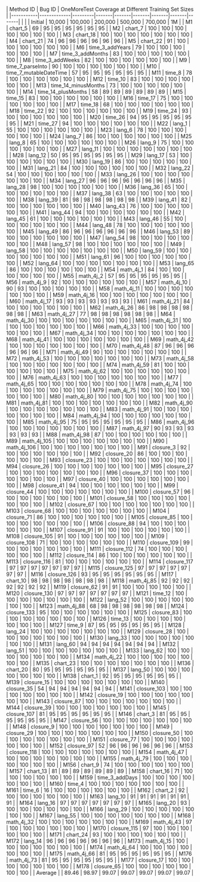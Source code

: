 | Method ID | Bug ID      | OneMoreTest Coverage at Different Training Set Sizes |
|-----------|-------------|---------|-------|-------|-------|-------|-------|-------|
|  |       | Initial | 10,000   | 100,000  | 200,000  | 500,000  | 700,000  | 1M |
| M1        | chart_5     | 69      | 95    | 95    | 95    | 95    | 95    | 95    |
| M2        | chart_7     | 100     | 100   | 100   | 100   | 100   | 100   | 100   |
| M3        | chart_18    | 100     | 100   | 100   | 100   | 100   | 100   | 100   |
| M4        | chart_21    | 74      | 96    | 96    | 96    | 96    | 96    | 96    |
| M5        | chart_22    | 91      | 100   | 100   | 100   | 100   | 100   | 100   |
| M6        | time_3_addYears | 79   | 100   | 100   | 100   | 100   | 100   | 100   |
| M7        | time_3_addMonths | 83  | 100   | 100   | 100   | 100   | 100   | 100   |
| M8        | time_3_addWeeks | 82  | 100   | 100   | 100   | 100   | 100   | 100   |
| M9        | time_7_parseInto | 90  | 100   | 100   | 100   | 100   | 100   | 100   |
| M10       | time_7_mutableDateTime | 57 | 95  | 95   | 95    | 95    | 95    | 95    |
| M11       | time_8      | 78      | 100   | 100   | 100   | 100   | 100   | 100   |
| M12       | time_10     | 83      | 100   | 100   | 100   | 100   | 100   | 100   |
| M13       | time_14_minusMonths | 73 | 100  | 100   | 100   | 100   | 100   | 100   |
| M14       | time_14_plusMonths | 58 | 89   | 89    | 89    | 89    | 89    | 89    |
| M15       | time_15     | 83      | 100   | 100   | 100   | 100   | 100   | 100   |
| M16       | time_17     | 75      | 100   | 100   | 100   | 100   | 100   | 100   |
| M17       | time_18     | 68      | 100   | 100   | 100   | 100   | 100   | 100   |
| M18       | time_22     | 92      | 100   | 100   | 100   | 100   | 100   | 100   |
| M19       | time_24     | 93      | 100   | 100   | 100   | 100   | 100   | 100   |
| M20       | time_26     | 94      | 95    | 95    | 95    | 95    | 95    | 95    |
| M21       | time_27     | 94      | 100   | 100   | 100   | 100   | 100   | 100   |
| M22       | lang_1      | 55      | 100   | 100   | 100   | 100   | 100   | 100   |
| M23       | lang_6      | 78      | 100   | 100   | 100   | 100   | 100   | 100   |
| M24       | lang_7      | 86      | 100   | 100   | 100   | 100   | 100   | 100   |
| M25       | lang_8      | 65      | 100   | 100   | 100   | 100   | 100   | 100   |
| M26       | lang_9      | 75      | 100   | 100   | 100   | 100   | 100   | 100   |
| M27       | lang_11     | 100     | 100   | 100   | 100   | 100   | 100   | 100   |
| M28       | lang_12     | 50      | 95    | 95    | 95    | 95    | 95    | 95    |
| M29       | lang_17     | 53      | 100   | 100   | 100   | 100   | 100   | 100   |
| M30       | lang_19     | 86      | 100   | 100   | 100   | 100   | 100   | 100   |
| M31       | lang_21     | 84      | 100   | 100   | 100   | 100   | 100   | 100   |
| M32       | lang_22     | 54      | 100   | 100   | 100   | 100   | 100   | 100   |
| M33       | lang_26     | 100     | 100   | 100   | 100   | 100   | 100   | 100   |
| M34       | lang_27     | 96      | 96    | 96    | 96    | 96    | 96    | 96    |
| M35       | lang_28     | 98      | 100   | 100   | 100   | 100   | 100   | 100   |
| M36       | lang_36     | 65      | 100   | 100   | 100   | 100   | 100   | 100   |
| M37       | lang_38     | 63      | 100   | 100   | 100   | 100   | 100   | 100   |
| M38       | lang_39     | 81      | 98    | 98    | 98    | 98    | 98    | 98    |
| M39       | lang_41     | 82      | 100   | 100   | 100   | 100   | 100   | 100   |
| M40       | lang_43     | 76      | 100   | 100   | 100   | 100   | 100   | 100   |
| M41       | lang_44     | 94      | 100   | 100   | 100   | 100   | 100   | 100   |
| M42       | lang_45     | 61      | 100   | 100   | 100   | 100   | 100   | 100   |
| M43       | lang_46     | 55      | 100   | 100   | 100   | 100   | 100   | 100   |
| M44       | lang_48     | 78      | 100   | 100   | 100   | 100   | 100   | 100   |
| M45       | lang_49     | 86      | 96    | 96    | 96    | 96    | 96    | 96    |
| M46       | lang_53     | 89      | 100   | 100   | 100   | 100   | 100   | 100   |
| M47       | lang_54     | 98      | 100   | 100   | 100   | 100   | 100   | 100   |
| M48       | lang_57     | 98      | 100   | 100   | 100   | 100   | 100   | 100   |
| M49       | lang_58     | 100     | 100   | 100   | 100   | 100   | 100   | 100   |
| M50       | lang_59     | 100     | 100   | 100   | 100   | 100   | 100   | 100   |
| M51       | lang_61     | 96      | 100   | 100   | 100   | 100   | 100   | 100   |
| M52       | lang_64     | 100     | 100   | 100   | 100   | 100   | 100   | 100   |
| M53       | lang_65     | 86      | 100   | 100   | 100   | 100   | 100   | 100   |
| M54       | math_4j_1   | 84      | 100   | 100   | 100   | 100   | 100   | 100   |
| M55       | math_4j_2   | 57      | 95    | 95    | 95    | 95    | 95    | 95    |
| M56       | math_4j_9   | 92      | 100   | 100   | 100   | 100   | 100   | 100   |
| M57       | math_4j_10  | 90      | 93    | 100   | 100   | 100   | 100   | 100   |
| M58       | math_4j_11  | 100     | 100   | 100   | 100   | 100   | 100   | 100   |
| M59       | math_4j_16  | 100     | 100   | 100   | 100   | 100   | 100   | 100   |
| M60       | math_4j_17  | 93      | 93    | 93    | 93    | 93    | 93    | 93    |
| M61       | math_4j_21  | 84      | 100   | 100   | 100   | 100   | 100   | 100   |
| M62       | math_4j_26  | 86      | 98    | 98    | 98    | 98    | 98    | 98    |
| M63       | math_4j_27  | 77      | 98    | 98    | 98    | 98    | 98    | 98    |
| M64       | math_4j_30  | 100     | 100   | 100   | 100   | 100   | 100   | 100   |
| M65       | math_4j_31  | 100     | 100   | 100   | 100   | 100   | 100   | 100   |
| M66       | math_4j_33  | 100     | 100   | 100   | 100   | 100   | 100   | 100   |
| M67       | math_4j_34  | 100     | 100   | 100   | 100   | 100   | 100   | 100   |
| M68       | math_4j_41  | 100     | 100   | 100   | 100   | 100   | 100   | 100   |
| M69       | math_4j_42  | 100     | 100   | 100   | 100   | 100   | 100   | 100   |
| M70       | math_4j_48  | 87      | 96    | 96    | 96    | 96    | 96    | 96    |
| M71       | math_4j_49  | 90      | 100   | 100   | 100   | 100   | 100   | 100   |
| M72       | math_4j_53  | 100     | 100   | 100   | 100   | 100   | 100   | 100   |
| M73       | math_4j_58  | 100     | 100   | 100   | 100   | 100   | 100   | 100   |
| M74       | math_4j_59  | 81      | 100   | 100   | 100   | 100   | 100   | 100   |
| M75       | math_4j_62  | 100     | 100   | 100   | 100   | 100   | 100   | 100   |
| M76       | math_4j_63  | 100     | 100   | 100   | 100   | 100   | 100   | 100   |
| M77       | math_4j_65  | 100     | 100   | 100   | 100   | 100   | 100   | 100   |
| M78       | math_4j_74  | 100     | 100   | 100   | 100   | 100   | 100   | 100   |
| M79       | math_4j_75  | 100     | 100   | 100   | 100   | 100   | 100   | 100   |
| M80       | math_4j_80  | 100     | 100   | 100   | 100   | 100   | 100   | 100   |
| M81       | math_4j_81  | 100     | 100   | 100   | 100   | 100   | 100   | 100   |
| M82       | math_4j_90  | 100     | 100   | 100   | 100   | 100   | 100   | 100   |
| M83       | math_4j_91  | 100     | 100   | 100   | 100   | 100   | 100   | 100   |
| M84       | math_4j_94  | 100     | 100   | 100   | 100   | 100   | 100   | 100   |
| M85       | math_4j_95  | 75      | 95    | 95    | 95    | 95    | 95    | 95    |
| M86       | math_4j_96  | 100     | 100   | 100   | 100   | 100   | 100   | 100   |
| M87       | math_4j_97  | 90      | 93    | 93    | 93    | 93    | 93    | 93    |
| M88       | math_4j_98  | 87      | 100   | 100   | 100   | 100   | 100   | 100   |
| M89       | math_4j_105 | 100     | 100   | 100   | 100   | 100   | 100   | 100   |
| M90       | math_4j_106 | 100     | 100   | 100   | 100   | 100   | 100   | 100   |
| M91       | closure_3   | 92      | 100   | 100   | 100   | 100   | 100   | 100   |
| M92       | closure_20  | 86      | 100   | 100   | 100   | 100   | 100   | 100   |
| M93       | closure_23  | 100     | 100   | 100   | 100   | 100   | 100   | 100   |
| M94       | closure_26  | 100     | 100   | 100   | 100   | 100   | 100   | 100   |
| M95       | closure_27  | 100     | 100   | 100   | 100   | 100   | 100   | 100   |
| M96       | closure_37  | 100     | 100   | 100   | 100   | 100   | 100   | 100   |
| M97       | closure_40  | 100     | 100   | 100   | 100   | 100   | 100   | 100   |
| M98       | closure_41  | 94      | 100   | 100   | 100   | 100   | 100   | 100   |
| M99       | closure_44  | 100     | 100   | 100   | 100   | 100   | 100   | 100   |
| M100      | closure_57  | 96      | 100   | 100   | 100   | 100   | 100   | 100   |
| M101      | closure_58  | 100     | 100   | 100   | 100   | 100   | 100   | 100   |
| M102      | closure_67  | 100     | 100   | 100   | 100   | 100   | 100   | 100   |
| M103      | closure_68  | 100     | 100   | 100   | 100   | 100   | 100   | 100   |
| M104      | closure_71  | 86      | 100   | 100   | 100   | 100   | 100   | 100   |
| M105      | closure_85  | 100     | 100   | 100   | 100   | 100   | 100   | 100   |
| M106      | closure_88  | 94      | 100   | 100   | 100   | 100   | 100   | 100   |
| M107      | closure_91  | 91      | 100   | 100   | 100   | 100   | 100   | 100   |
| M108      | closure_105 | 91      | 100   | 100   | 100   | 100   | 100   | 100   |
| M109      | closure_108 | 71      | 100   | 100   | 100   | 100   | 100   | 100   |
| M110      | closure_109 | 99      | 100   | 100   | 100   | 100   | 100   | 100   |
| M111      | closure_112 | 74      | 100   | 100   | 100   | 100   | 100   | 100   |
| M112      | closure_114 | 86      | 100   | 100   | 100   | 100   | 100   | 100   |
| M113      | closure_116 | 81      | 100   | 100   | 100   | 100   | 100   | 100   |
| M114      | closure_117 | 97      | 97    | 97    | 97    | 97    | 97    | 97    |
| M115      | closure_125 | 97      | 97    | 97    | 97    | 97    | 97    | 97    |
| M116      | closure_126 | 93      | 95    | 95    | 95    | 95    | 95    | 95    |
| M117      | chart_10    | 98      | 98    | 98    | 98    | 98    | 98    | 98    |
| M118      | math_4j_85  | 92      | 92    | 92    | 92    | 92    | 92    | 92    |
| M119      | closure_62  | 91      | 91    | 100   | 100   | 100   | 100   | 100   |
| M120      | closure_130 | 97      | 97    | 97    | 97    | 97    | 97    | 97    |
| M121      | time_12     | 100     | 100   | 100   | 100   | 100   | 100   | 100   |
| M122      | lang_52     | 100     | 100   | 100   | 100   | 100   | 100   | 100   |
| M123      | math_4j_88  | 68      | 98    | 98    | 98    | 98    | 98    | 98    |
| M124      | closure_133 | 95      | 100   | 100   | 100   | 100   | 100   | 100   |
| M125      | closure_83  | 100     | 100   | 100   | 100   | 100   | 100   | 100   |
| M126      | time_13     | 100     | 100   | 100   | 100   | 100   | 100   | 100   |
| M127      | time_9      | 87      | 95    | 95    | 95    | 95    | 95    | 95    |
| M128      | lang_24     | 100     | 100   | 100   | 100   | 100   | 100   | 100   |
| M129      | closure_28  | 100     | 100   | 100   | 100   | 100   | 100   | 100   |
| M130      | lang_33     | 100     | 100   | 100   | 100   | 100   | 100   | 100   |
| M131      | lang_60     | 94      | 94    | 94    | 94    | 94    | 94    | 94    |
| M132      | lang_51     | 100     | 100   | 100   | 100   | 100   | 100   | 100   |
| M133      | lang_62     | 100     | 100   | 100   | 100   | 100   | 100   | 100   |
| M134      | math_4j_22  | 100     | 100   | 100   | 100   | 100   | 100   | 100   |
| M135      | chart_23    | 100     | 100   | 100   | 100   | 100   | 100   | 100   |
| M136      | chart_20    | 80      | 95    | 95    | 95    | 95    | 95    | 95    |
| M137      | lang_50     | 100     | 100   | 100   | 100   | 100   | 100   | 100   |
| M138      | chart_1     | 92      | 95    | 95    | 95    | 95    | 95    | 95    |
| M139      | closure_15  | 100     | 100   | 100   | 100   | 100   | 100   | 100   |
| M140      | closure_35  | 54      | 94    | 94    | 94    | 94    | 94    | 94    |
| M141      | closure_103 | 100     | 100   | 100   | 100   | 100   | 100   | 100   |
| M142      | closure_19  | 100     | 100   | 100   | 100   | 100   | 100   | 100   |
| M143      | closure_87  | 100     | 100   | 100   | 100   | 100   | 100   | 100   |
| M144      | closure_39  | 100     | 100   | 100   | 100   | 100   | 100   | 100   |
| M145      | closure_107 | 81      | 95    | 95    | 95    | 95    | 95    | 95    |
| M146      | chart_3     | 81      | 95    | 95    | 95    | 95    | 95    | 95    |
| M147      | closure_56  | 100     | 100   | 100   | 100   | 100   | 100   | 100   |
| M148      | closure_9   | 100     | 100   | 100   | 100   | 100   | 100   | 100   |
| M149      | closure_29  | 100     | 100   | 100   | 100   | 100   | 100   | 100   |
| M150      | closure_50  | 100     | 100   | 100   | 100   | 100   | 100   | 100   |
| M151      | closure_77  | 100     | 100   | 100   | 100   | 100   | 100   | 100   |
| M152      | closure_97  | 52      | 96    | 96    | 96    | 96    | 96    | 96    |
| M153      | closure_118 | 100     | 100   | 100   | 100   | 100   | 100   | 100   |
| M154      | math_4j_47  | 100     | 100   | 100   | 100   | 100   | 100   | 100   |
| M155      | math_4j_79  | 100     | 100   | 100   | 100   | 100   | 100   | 100   |
| M156      | chart_9     | 74      | 100   | 100   | 100   | 100   | 100   | 100   |
| M157      | chart_13    | 81      | 89    | 89    | 89    | 89    | 89    | 89    |
| M158      | chart_16    | 71      | 100   | 100   | 100   | 100   | 100   | 100   |
| M159      | time_3_addDays | 100  | 100   | 100   | 100   | 100   | 100   | 100   |
| M160      | time_4      | 100     | 100   | 100   | 100   | 100   | 100   | 100   |
| M161      | time_6      | 16      | 100   | 100   | 100   | 100   | 100   | 100   |
| M162      | chart_2     | 92      | 100   | 100   | 100   | 100   | 100   | 100   |
| M163      | lang_10     | 91      | 91    | 91    | 91    | 91    | 91    | 91    |
| M164      | lang_16     | 97      | 97    | 97    | 97    | 97    | 97    | 97    |
| M165      | lang_20     | 93      | 100   | 100   | 100   | 100   | 100   | 100   |
| M166      | lang_29     | 100     | 100   | 100   | 100   | 100   | 100   | 100   |
| M167      | lang_55     | 100     | 100   | 100   | 100   | 100   | 100   | 100   |
| M168      | math_4j_32  | 100     | 100   | 100   | 100   | 100   | 100   | 100   |
| M169      | math_4j_43  | 97      | 100   | 100   | 100   | 100   | 100   | 100   |
| M170      | closure_115 | 97      | 100   | 100   | 100   | 100   | 100   | 100   |
| M171      | chart_24    | 93      | 100   | 100   | 100   | 100   | 100   | 100   |
| M172      | lang_14     | 96      | 96    | 96    | 96    | 96    | 96    | 96    |
| M173      | math_4j_15  | 100     | 100   | 100   | 100   | 100   | 100   | 100   |
| M174      | math_4j_64  | 100     | 100   | 100   | 100   | 100   | 100   | 100   |
| M175      | math_4j_66  | 81      | 95    | 95    | 95    | 95    | 95    | 95    |
| M176      | math_4j_73  | 81      | 95    | 95    | 95    | 95    | 95    | 95    |
| M177      | closure_17  | 100     | 100   | 100   | 100   | 100   | 100   | 100   |
| M178      | closure_65  | 100     | 100   | 100   | 100   | 100   | 100   | 100   |
| Average   |        | 89.46 | 98.97 | 99.07 | 99.07 | 99.07 | 99.07 | 99.07 |
